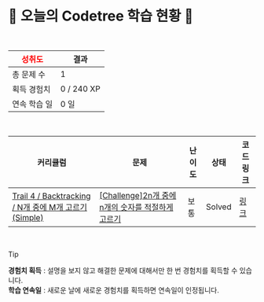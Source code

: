 # 🌲 오늘의 Codetree 학습 현황 🌲

<br />

| <span style="color:red;display:block;text-align:center;"> **성취도**</span> | 결과 |
|---|---|
| 총 문제 수 | 1 |
| 획득 경험치 | 0 / 240 XP |
| 연속 학습 일 | 0 일 |

<br />

|커리큘럼|문제|난이도|상태|코드 링크|
|---|---|---|---|---|
|[Trail 4 / Backtracking / N개 중에 M개 고르기(Simple)](https://https://en.codetree.ai/trail-info/intermediate-low/)|[[Challenge]2n개 중에 n개의 숫자를 적절하게 고르기](https://https://en.codetree.ai/trails/complete/curated-cards/challenge-choose-n-out-of-2n-properly/)|보통|Solved|[링크](https://github.com/greenapple1017/codeTree/blob/main/250113/2n%EA%B0%9C%20%EC%A4%91%EC%97%90%20n%EA%B0%9C%EC%9D%98%20%EC%88%AB%EC%9E%90%EB%A5%BC%20%EC%A0%81%EC%A0%88%ED%95%98%EA%B2%8C%20%EA%B3%A0%EB%A5%B4%EA%B8%B0/choose-n-out-of-2n-properly.cpp)|


<br />

> [!TIP]
> **경험치 획득** : 설명을 보지 않고 해결한 문제에 대해서만 한 번 경험치를 획득할 수 있습니다.  
> **학습 연속일** : 새로운 날에 새로운 경험치를 획득하면 연속일이 인정됩니다.

